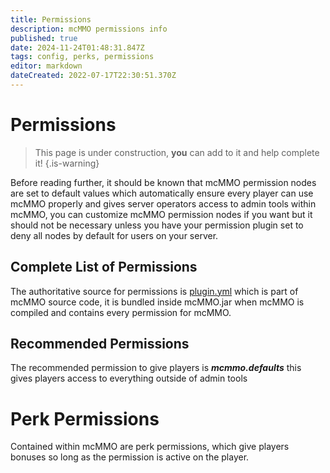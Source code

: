 ```yaml
---
title: Permissions
description: mcMMO permissions info
published: true
date: 2024-11-24T01:48:31.847Z
tags: config, perks, permissions
editor: markdown
dateCreated: 2022-07-17T22:30:51.370Z
---
```


# Permissions

> This page is under construction, **you** can add to it and help complete it!
{.is-warning}

Before reading further, it should be known that mcMMO permission nodes are set to default values which automatically ensure every player can use mcMMO properly and gives server operators access to admin tools within mcMMO, you can customize mcMMO permission nodes if you want but it should not be necessary unless you have your permission plugin set to deny all nodes by default for users on your server.

## Complete List of Permissions

The authoritative source for permissions is [plugin.yml](https://github.com/mcMMO-Dev/mcMMO/blob/master/src/main/resources/plugin.yml#L185) which is part of mcMMO source code, it is bundled inside mcMMO.jar when mcMMO is compiled and contains every permission for mcMMO.

## Recommended Permissions

The recommended permission to give players is ***mcmmo.defaults*** this gives players access to everything outside of admin tools

# Perk Permissions

Contained within mcMMO are perk permissions, which give players bonuses so long as the permission is active on the player.